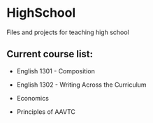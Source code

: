 # HighSchool
Files and projects for teaching high school

## Current course list:

- English 1301 - Composition

- English 1302 - Writing Across the Curriculum

- Economics

- Principles of AAVTC
